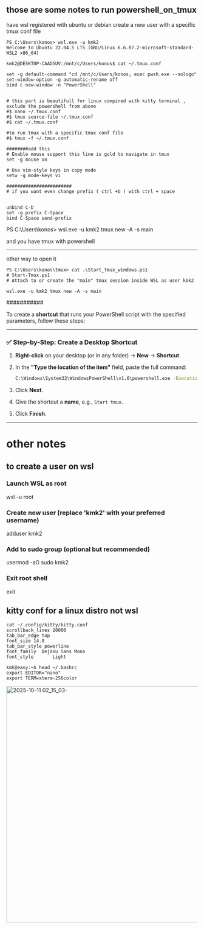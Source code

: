 ## those are some notes to run powershell_on_tmux




have wsl registered with ubuntu or debian create a new user with a specific tmux conf file
```
PS C:\Users\konos> wsl.exe -u kmk2
Welcome to Ubuntu 22.04.5 LTS (GNU/Linux 6.6.87.2-microsoft-standard-WSL2 x86_64)

kmk2@DESKTOP-CAAO5UV:/mnt/c/Users/konos$ cat ~/.tmux.conf

set -g default-command "cd /mnt/c/Users/konos; exec pwsh.exe --nologo"
set-window-option -g automatic-rename off
bind c new-window -n "PowerShell"


# this part is beautifull for linux compined with kitty terminal , exclude the powershell from above
#$ nano ~/.tmux.conf
#$ tmux source-file ~/.tmux.conf
#$ cat ~/.tmux.conf

#to run tmux with a specific tmux conf file
#$ tmux -f ~/.tmux.conf

########add this
# Enable mouse support this line is gold to navigate in tmux
set -g mouse on

# Use vim-style keys in copy mode
setw -g mode-keys vi

########################
# if you want even change prefix ( ctrl +b ) with ctrl + space


unbind C-b
set -g prefix C-Space
bind C-Space send-prefix
````

PS C:\Users\konos> wsl.exe -u kmk2 tmux new -A -s main



and you have tmux with powershell


_____________

other way to open it 
```
PS C:\Users\konos\tmux> cat .\Start_tmux_windows.ps1
# Start-Tmux.ps1
# Attach to or create the "main" tmux session inside WSL as user kmk2

wsl.exe -u kmk2 tmux new -A -s main
```

###########

To create a **shortcut** that runs your PowerShell script with the specified parameters, follow these steps:

---

### ✅ Step-by-Step: Create a Desktop Shortcut

1. **Right-click** on your desktop (or in any folder) → **New** → **Shortcut**.

2. In the **"Type the location of the item"** field, paste the full command:

   ```cmd
   C:\Windows\System32\WindowsPowerShell\v1.0\powershell.exe -ExecutionPolicy Bypass -File "C:\Users\konos\tmux\Start_tmux_windows.ps1"
   ```

3. Click **Next**.

4. Give the shortcut a **name**, e.g., `Start tmux`.

5. Click **Finish**.

---
# other notes 

## to create a user on wsl 

### Launch WSL as root
wsl -u root

### Create new user (replace 'kmk2' with your preferred username)
adduser kmk2

### Add to sudo group (optional but recommended)
usermod -aG sudo kmk2

### Exit root shell
exit

## kitty conf for a linux distro not wsl 
```
cat ~/.config/kitty/kitty.conf
scrollback_lines 20000
tab_bar_edge top
font_size 14.0
tab_bar_style powerline
font_family  DejaVu Sans Mono
font_style       Light

kmk@easy:~$ head ~/.bashrc
export EDITOR="nano"
export TERM=xterm-256color
```


<img width="1095" height="621" alt="2025-10-11 02_15_03-" src="https://github.com/user-attachments/assets/bd183c94-6c42-4a05-be77-93acb22312e5" />


